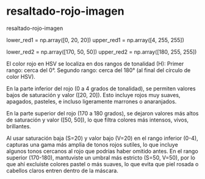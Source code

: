 # resaltado-rojo-imagen
resaltado-rojo-imagen


lower_red1 = np.array([0, 20, 20])
upper_red1 = np.array([4, 255, 255])

lower_red2 = np.array([170, 50, 50])
upper_red2 = np.array([180, 255, 255])

El color rojo en HSV se localiza en dos rangos de tonalidad (H):
Primer rango: cerca del 0°.
Segundo rango: cerca del 180° (al final del círculo de color HSV).

En la parte inferior del rojo (0 a 4 grados de tonalidad), se permiten valores bajos de saturación y valor ([20, 20]). Esto incluye rojos muy suaves, apagados, pasteles, e incluso ligeramente marrones o anaranjados.

En la parte superior del rojo (170 a 180 grados), se dejaron valores más altos de saturación y valor ([50, 50]), lo que filtra colores más intensos, vivos, brillantes.


Al usar saturación baja (S=20) y valor bajo (V=20) en el rango inferior (0-4), capturas una gama más amplia de tonos rojos sutiles, lo que incluye algunos tonos cercanos al rojo que podrías haber omitido antes.
En el rango superior (170-180), mantuviste un umbral más estricto (S=50, V=50), por lo que ahí excluiste colores pastel o más suaves, lo que evita que piel rosada o cabellos claros entren dentro de la máscara.
